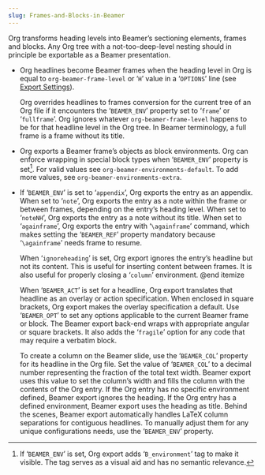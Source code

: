 ```yaml
---
slug: Frames-and-Blocks-in-Beamer
---
```


Org transforms heading levels into Beamer’s sectioning elements, frames and blocks. Any Org tree with a not-too-deep-level nesting should in principle be exportable as a Beamer presentation.

*   Org headlines become Beamer frames when the heading level in Org is equal to `org-beamer-frame-level` or ‘`H`’ value in a ‘`OPTIONS`’ line (see [Export Settings](Export-Settings)).

    Org overrides headlines to frames conversion for the current tree of an Org file if it encounters the ‘`BEAMER_ENV`’ property set to ‘`frame`’ or ‘`fullframe`’. Org ignores whatever `org-beamer-frame-level` happens to be for that headline level in the Org tree. In Beamer terminology, a full frame is a frame without its title.

*   Org exports a Beamer frame’s objects as block environments. Org can enforce wrapping in special block types when ‘`BEAMER_ENV`’ property is set[^1]. For valid values see `org-beamer-environments-default`. To add more values, see `org-beamer-environments-extra`.

*   If ‘`BEAMER_ENV`’ is set to ‘`appendix`’, Org exports the entry as an appendix. When set to ‘`note`’, Org exports the entry as a note within the frame or between frames, depending on the entry’s heading level. When set to ‘`noteNH`’, Org exports the entry as a note without its title. When set to ‘`againframe`’, Org exports the entry with ‘`\againframe`’ command, which makes setting the ‘`BEAMER_REF`’ property mandatory because ‘`\againframe`’ needs frame to resume.

    When ‘`ignoreheading`’ is set, Org export ignores the entry’s headline but not its content. This is useful for inserting content between frames. It is also useful for properly closing a ‘`column`’ environment. @end itemize

    When ‘`BEAMER_ACT`’ is set for a headline, Org export translates that headline as an overlay or action specification. When enclosed in square brackets, Org export makes the overlay specification a default. Use ‘`BEAMER_OPT`’ to set any options applicable to the current Beamer frame or block. The Beamer export back-end wraps with appropriate angular or square brackets. It also adds the ‘`fragile`’ option for any code that may require a verbatim block.

    To create a column on the Beamer slide, use the ‘`BEAMER_COL`’ property for its headline in the Org file. Set the value of ‘`BEAMER_COL`’ to a decimal number representing the fraction of the total text width. Beamer export uses this value to set the column’s width and fills the column with the contents of the Org entry. If the Org entry has no specific environment defined, Beamer export ignores the heading. If the Org entry has a defined environment, Beamer export uses the heading as title. Behind the scenes, Beamer export automatically handles LaTeX column separations for contiguous headlines. To manually adjust them for any unique configurations needs, use the ‘`BEAMER_ENV`’ property.

[^1]: If ‘`BEAMER_ENV`’ is set, Org export adds ‘`B_environment`’ tag to make it visible. The tag serves as a visual aid and has no semantic relevance.
